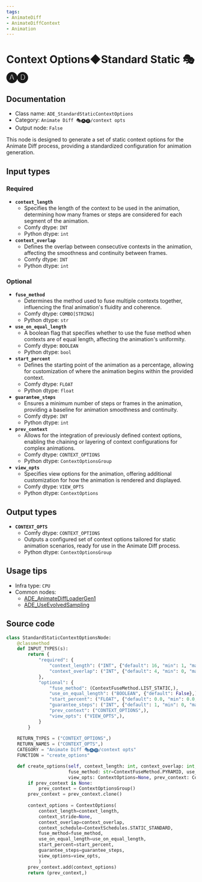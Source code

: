 ```yaml
---
tags:
- AnimateDiff
- AnimateDiffContext
- Animation
---
```


# Context Options◆Standard Static 🎭🅐🅓
## Documentation
- Class name: `ADE_StandardStaticContextOptions`
- Category: `Animate Diff 🎭🅐🅓/context opts`
- Output node: `False`

This node is designed to generate a set of static context options for the Animate Diff process, providing a standardized configuration for animation generation.
## Input types
### Required
- **`context_length`**
    - Specifies the length of the context to be used in the animation, determining how many frames or steps are considered for each segment of the animation.
    - Comfy dtype: `INT`
    - Python dtype: `int`
- **`context_overlap`**
    - Defines the overlap between consecutive contexts in the animation, affecting the smoothness and continuity between frames.
    - Comfy dtype: `INT`
    - Python dtype: `int`
### Optional
- **`fuse_method`**
    - Determines the method used to fuse multiple contexts together, influencing the final animation's fluidity and coherence.
    - Comfy dtype: `COMBO[STRING]`
    - Python dtype: `str`
- **`use_on_equal_length`**
    - A boolean flag that specifies whether to use the fuse method when contexts are of equal length, affecting the animation's uniformity.
    - Comfy dtype: `BOOLEAN`
    - Python dtype: `bool`
- **`start_percent`**
    - Defines the starting point of the animation as a percentage, allowing for customization of where the animation begins within the provided context.
    - Comfy dtype: `FLOAT`
    - Python dtype: `float`
- **`guarantee_steps`**
    - Ensures a minimum number of steps or frames in the animation, providing a baseline for animation smoothness and continuity.
    - Comfy dtype: `INT`
    - Python dtype: `int`
- **`prev_context`**
    - Allows for the integration of previously defined context options, enabling the chaining or layering of context configurations for complex animations.
    - Comfy dtype: `CONTEXT_OPTIONS`
    - Python dtype: `ContextOptionsGroup`
- **`view_opts`**
    - Specifies view options for the animation, offering additional customization for how the animation is rendered and displayed.
    - Comfy dtype: `VIEW_OPTS`
    - Python dtype: `ContextOptions`
## Output types
- **`CONTEXT_OPTS`**
    - Comfy dtype: `CONTEXT_OPTIONS`
    - Outputs a configured set of context options tailored for static animation scenarios, ready for use in the Animate Diff process.
    - Python dtype: `ContextOptionsGroup`
## Usage tips
- Infra type: `CPU`
- Common nodes:
    - [ADE_AnimateDiffLoaderGen1](../../ComfyUI-AnimateDiff-Evolved/Nodes/ADE_AnimateDiffLoaderGen1.md)
    - [ADE_UseEvolvedSampling](../../ComfyUI-AnimateDiff-Evolved/Nodes/ADE_UseEvolvedSampling.md)



## Source code
```python
class StandardStaticContextOptionsNode:
    @classmethod
    def INPUT_TYPES(s):
        return {
            "required": {
                "context_length": ("INT", {"default": 16, "min": 1, "max": LENGTH_MAX}),
                "context_overlap": ("INT", {"default": 4, "min": 0, "max": OVERLAP_MAX}),
            },
            "optional": {
                "fuse_method": (ContextFuseMethod.LIST_STATIC,),
                "use_on_equal_length": ("BOOLEAN", {"default": False},),
                "start_percent": ("FLOAT", {"default": 0.0, "min": 0.0, "max": 1.0, "step": 0.001}),
                "guarantee_steps": ("INT", {"default": 1, "min": 0, "max": BIGMAX}),
                "prev_context": ("CONTEXT_OPTIONS",),
                "view_opts": ("VIEW_OPTS",),
            }
        }
    
    RETURN_TYPES = ("CONTEXT_OPTIONS",)
    RETURN_NAMES = ("CONTEXT_OPTS",)
    CATEGORY = "Animate Diff 🎭🅐🅓/context opts"
    FUNCTION = "create_options"

    def create_options(self, context_length: int, context_overlap: int,
                       fuse_method: str=ContextFuseMethod.PYRAMID, use_on_equal_length=False, start_percent: float=0.0, guarantee_steps: int=1,
                       view_opts: ContextOptions=None, prev_context: ContextOptionsGroup=None):
        if prev_context is None:
            prev_context = ContextOptionsGroup()
        prev_context = prev_context.clone()
        
        context_options = ContextOptions(
            context_length=context_length,
            context_stride=None,
            context_overlap=context_overlap,
            context_schedule=ContextSchedules.STATIC_STANDARD,
            fuse_method=fuse_method,
            use_on_equal_length=use_on_equal_length,
            start_percent=start_percent,
            guarantee_steps=guarantee_steps,
            view_options=view_opts,
            )
        prev_context.add(context_options)
        return (prev_context,)

```
